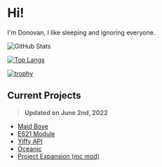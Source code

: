 # Hi!
I'm Donovan, I like sleeping and ignoring everyone.

<!-- Credit: https://github.com/anuraghazra/github-readme-stats -->
![GitHub Stats](https://github-readme-stats.vercel.app/api?username=DonovanDMC&count_private=true&show_icons=true&theme=tokyonight)

[![Top Langs](https://github-readme-stats.vercel.app/api/top-langs/?username=DonovanDMC&layout=compact&theme=tokyonight)](https://github.com/anuraghazra/github-readme-stats)

[![trophy](https://github-profile-trophy.vercel.app/?username=DonovanDMC&theme=tokyonight)](https://github.com/ryo-ma/github-profile-trophy)

## Current Projects
> **Updated on June 2nd, 2022**

- [Maid Boye](https://maid.gay)
- [E621 Module](https://npm.im/e621)
- [Yiffy API](https://yiff.rest)
- [Oceanic](https://github.com/oceanicJS/Oceanic)
- [Project Expansion (mc mod)](https://www.curseforge.com/minecraft/mc-mods/project-expansion)
